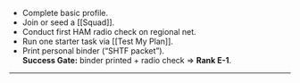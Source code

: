 - Complete basic profile.
- Join or seed a [[Squad]].
- Conduct first HAM radio check on regional net.
- Run one starter task via [[Test My Plan]].
- Print personal binder (“SHTF packet”).  
**Success Gate:** binder printed + radio check ⇒ **Rank E-1**.  
---
